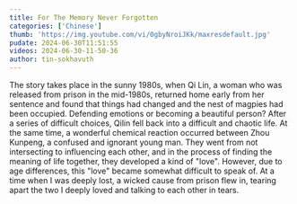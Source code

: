 ```yaml
---
title: For The Memory Never Forgotten
categories: ['Chinese']
thumb: 'https://img.youtube.com/vi/0gbyNroiJKk/maxresdefault.jpg'
pudate: 2024-06-30T11:51:55
videos: 2024-06-30-11-50-36
author: tin-sokhavuth
---
```

The story takes place in the sunny 1980s, when Qi Lin, a woman who was released from prison in the mid-1980s, returned home early from her sentence and found that things had changed and the nest of magpies had been occupied. Defending emotions or becoming a beautiful person? After a series of difficult choices, Qilin fell back into a difficult and chaotic life. At the same time, a wonderful chemical reaction occurred between Zhou Kunpeng, a confused and ignorant young man. They went from not intersecting to influencing each other, and in the process of finding the meaning of life together, they developed a kind of "love". However, due to age differences, this "love" became somewhat difficult to speak of. At a time when I was deeply lost, a wicked cause from prison flew in, tearing apart the two I deeply loved and talking to each other in tears.